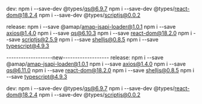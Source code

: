 dev:
npm i --save-dev @types/qs@6.9.7
npm i --save-dev @types/react-dom@18.2.4
npm i --save-dev @types/scriptjs@0.0.2

release:
npm i --save @amap/amap-jsapi-loader@1.0.1
npm i --save axios@1.4.0
npm i --save qs@6.10.3
npm i --save react-dom@18.2.0
npm i --save scriptjs@2.5.9
npm i --save shelljs@0.8.5
npm i --save typescript@4.9.3

-------------------new-------------------
release:
npm i --save @amap/amap-jsapi-loader@1.0.1
npm i --save axios@1.4.0
npm i --save qs@6.11.0
npm i --save react-dom@18.2.0
npm i --save shelljs@0.8.5
npm i --save typescript@4.9.3

dev:
npm i --save-dev @types/qs@6.9.7
npm i --save-dev @types/react-dom@18.2.4
npm i --save-dev @types/scriptjs@0.0.2
